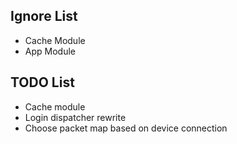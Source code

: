 **Ignore List**
-
* Cache Module
* App Module

**TODO List**
-
* Cache module
* Login dispatcher rewrite
* Choose packet map based on device connection
